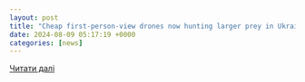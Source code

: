 ```yaml
---
layout: post
title: "Cheap first-person-view drones now hunting larger prey in Ukraine"
date: 2024-08-09 05:17:19 +0000
categories: [news]
---
```


[Читати далі](https://www.defensenews.com/global/europe/2024/08/08/cheap-first-person-view-drones-now-hunting-larger-prey-in-ukraine/)
